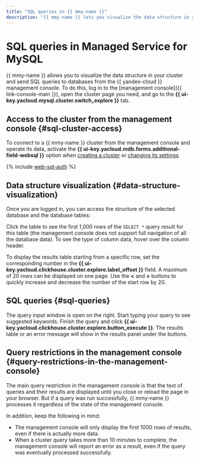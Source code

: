 ```yaml
---
title: "SQL queries in {{ mmy-name }}"
description: "{{ mmy-name }} lets you visualize the data structure in your cluster and send SQL queries to databases from the {{ yandex-cloud }} management console. To do this, log in to the management console, open the cluster page you need, and go to the SQL tab."
---
```


# SQL queries in Managed Service for MySQL

{{ mmy-name }} allows you to visualize the data structure in your cluster and send SQL queries to databases from the {{ yandex-cloud }} management console. To do this, log in to the [management console]({{ link-console-main }}), open the cluster page you need, and go to the **{{ ui-key.yacloud.mysql.cluster.switch_explore }}** tab.

## Access to the cluster from the management console {#sql-cluster-access}

To connect to a {{ mmy-name }} cluster from the management console and operate its data, activate the **{{ ui-key.yacloud.mdb.forms.additional-field-websql }}** option when [creating a cluster](cluster-create.md) or [changing its settings](update.md#change-additional-settings).

{% include [web-sql-auth](../../_includes/mdb/web-sql-auth.md) %}

## Data structure visualization {#data-structure-visualization}

Once you are logged in, you can access the structure of the selected database and the database tables:

Click the table to see the first 1,000 rows of the `SELECT *` query result for this table (the management console does not support full navigation of all the database data). To see the type of column data, hover over the column header.

To display the results table starting from a specific row, set the corresponding number in the **{{ ui-key.yacloud.clickhouse.cluster.explore.label_offset }}** field. A maximum of 20 rows can be displayed on one page. Use the **<** and **>** buttons to quickly increase and decrease the number of the start row by 20.

## SQL queries {#sql-queries}

The query input window is open on the right. Start typing your query to see suggested keywords. Finish the query and click **{{ ui-key.yacloud.clickhouse.cluster.explore.button_execute }}**. The results table or an error message will show in the results panel under the buttons.

## Query restrictions in the management console {#query-restrictions-in-the-management-console}

The main query restriction in the management console is that the text of queries and their results are displayed until you close or reload the page in your browser. But if a query was run successfully, {{ mmy-name }} processes it regardless of the state of the management console.

In addition, keep the following in mind:
* The management console will only display the first 1000 rows of results, even if there is actually more data.
* When a cluster query takes more than 10 minutes to complete, the management console will report an error as a result, even if the query was eventually processed successfully.
